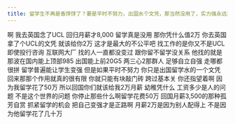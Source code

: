 ```yaml
---
title: 留学生不再是香饽饽了？要是平时不努力，出国水个文凭，那当然没用了，实力强永远靠谱，名校永远是名校。
---
```

啊
我去英国念了UCL
回归月薪才8,000
留学真是没用
那你凭什么值2万
你去英国拿了个UCL的文凭
就该给你2万
这才是最大的不公平吧
找工作的是你又不是UCL
即使投行咨询
互联网大厂
找的人一直都没变过
跟你留不留学没关系
他找的就是那波在国内能上顶部985
出国能上前20G5
两三心2那群人
足够自立自强
走哪都很拼
留学普遍能让学生变强
但是如果平时不努力
你只是出国留学水的一个文凭
回来那那个作用就真的很有限
你就只能有块敲门砖
跨过基本关
你还指望着啊
因为我留学花了50万
所以回国你们就该给我2万月薪
幼稚凭什么
工资多少是人的问题
不是这个世界的问题
你停止那些什么啊留学花费50万
回国月薪3,500的那种孤芳自赏
抓紧留学的机会
把自己变强才是正路啊
月薪2万是因为别人配得上
不是因为他留学花了几十万
